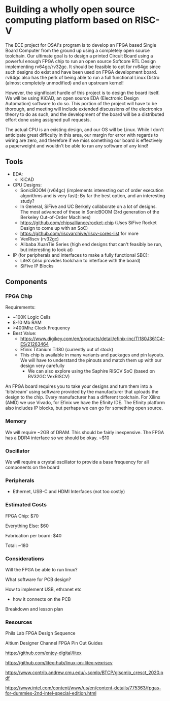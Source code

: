 # Building a wholly open source computing platform based on RISC-V

The ECE project for OSAI's program is to develop an FPGA based 
Single Board Computer from the ground up using a completely open source
toolchain. Our ultimate goal is to design a printed Circuit Board using a powerful enough FPGA chip to run an open source Softcore RTL Design implementing
rv64gc/rv32gc. It should be feasible to opt for rv64gc since such designs do exist and have been used on FPGA development board. rv64gc also has the perk
of being able to run a full functional Linux Distro (almost completely unmodified) and an upstream kernel!

However, the significant hurdle of this project is to design the board itself.
We will be using KiCAD, an open source EDA (Electronic Design Automation) software to do so. This portion of the project will have to be thorough, and
meeting will include extended discussions of the electronics theory to do as such, and the development of the board will be a distributed effort done using assigned pull requests. 

The actual CPU is an existing design, and our OS will be Linux. While I don't
anticipate great difficulty in this area, our margin for error with regards to wiring are zero, and therefore if we miss something our board is effectively a paperweight and wouldn't be able to run any software of any kind!
## Tools
- EDA:
    - KiCAD
- CPU Designs:
    - SonicBOOM (rv64gc) (implements interesting out of order execution algorithms and is very fast): By far the best option, and an interesting study?
    - In General, SiFive and UC Berkely collaborate on a lot of designs. The most advanced of these in SonicBOOM (3rd generation of the Berkeley Out-of-Order Machines)
    - https://github.com/chipsalliance/rocket-chip (Uses SiFive Rocket Design to come up with an SoC)
    - https://github.com/riscvarchive/riscv-cores-list for more
    - VexRiscv (rv32gc)
    - Alibaba XuanTie Series (high end designs that can't feasibly be run, but interesting to look at)
- IP (for peripherals and interfaces to make a fully functional SBC):
    - LiteX (also provides toolchain to interface with the board)
    - SiFive IP Blocks

## Components
### FPGA Chip

Requirements:
- ~100K Logic Cells
- 8-10 Mb RAM
- \>400Mhz Clock Frequency
- Best Value:
  - https://www.digikey.com/en/products/detail/efinix-inc/TI180J361C4-ES/21263464
  - Efinix Titanium Ti180 (currently out of stock)
  - This chip is available in many variants and packages and pin layouts. We 
    will have to understand the pinouts and match them up with our design very carefully
    - We can also explore using the Saphire RISCV SoC (based on RV32GC VexRISCV)

An FPGA board requires you to take your designs and turn them into a 'bitstream'
using software provided by the manufacturer that uploads the design to the chip.
Every manufacturer has a different toolchain. For Xilinx (AMD) we use Vivado, 
for Efinix we have the Efinity IDE. The Efinity platform also includes IP blocks,
but perhaps we can go for something open source.
### Memory
We will require ~2GB of DRAM. This should be fairly inexpensive.
The FPGA has a DDR4 interface so we should be okay. ~$10

### Oscillator

We will require a crystal oscillator to provide a base frequency for
all components on the board

### Peripherals
- Ethernet, USB-C and HDMI Interfaces (not too costly)

### Estimated Costs 
FPGA Chip: $70

Everything Else: $60

Fabrication per board: $40

Total: ~180


### Considerations

Will the FPGA be able to run linux?

What software for PCB design?

How to implement USB, ethranet etc
- how it connects on the PCB

Breakdown and lesson plan




### Resources
Phils Lab FPGA Design Sequence

Altium Designer Channel FPGA Pin Out Guides

https://github.com/enjoy-digital/litex 

https://github.com/litex-hub/linux-on-litex-vexriscv

https://www.contrib.andrew.cmu.edu/~somlo/BTCP/glsomlo_cresct_2020.pdf

https://www.intel.com/content/www/us/en/content-details/775363/fpgas-for-dummies-2nd-intel-special-edition.html
